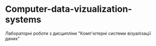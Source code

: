 # Computer-data-vizualization-systems
Лабораторні роботи з дисципліни "Комп'ютерні системи візуалізації даних"
